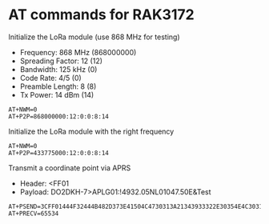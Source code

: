 # AT commands for RAK3172

Initialize the LoRa module (use 868 MHz for testing)

- Frequency: 868 MHz (868000000)
- Spreading Factor: 12 (12)
- Bandwidth: 125 kHz (0)
- Code Rate: 4/5 (0)
- Preamble Length: 8 (8)
- Tx Power: 14 dBm (14)

```
AT+NWM=0
AT+P2P=868000000:12:0:0:8:14
```

Initialize the LoRa module with the right frequency

```
AT+NWM=0
AT+P2P=433775000:12:0:0:8:14
```

Transmit a coordinate point via APRS

- Header: <FF01
- Payload: DO2DKH-7>APLG01:!4932.05NL01047.50E&Test

```
AT+PSEND=3CFF01444F32444B482D373E41504C4730313A21343933322E30354E4C30313034372E353045265465737432
AT+PRECV=65534
```